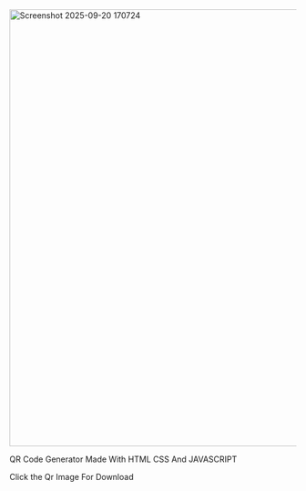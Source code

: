 

<img width="1103" height="766" alt="Screenshot 2025-09-20 170724" src="https://github.com/user-attachments/assets/d75e8164-dbf3-4262-9e61-068d51000956">



QR Code Generator Made With HTML CSS And JAVASCRIPT

Click the Qr Image For Download
